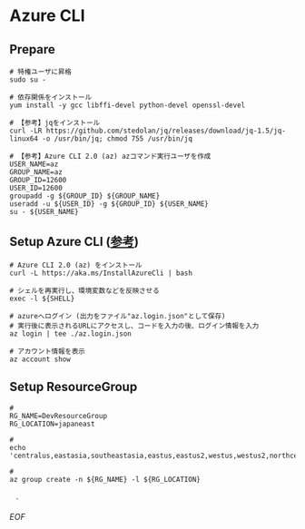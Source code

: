 # Azure CLI

## Prepare

    # 特権ユーザに昇格
    sudo su -
    
    # 依存関係をインストール
    yum install -y gcc libffi-devel python-devel openssl-devel
    
    # 【参考】jqをインストール
    curl -LR https://github.com/stedolan/jq/releases/download/jq-1.5/jq-linux64 -o /usr/bin/jq; chmod 755 /usr/bin/jq
    
    # 【参考】Azure CLI 2.0 (az) azコマンド実行ユーザを作成
    USER_NAME=az
    GROUP_NAME=az
    GROUP_ID=12600
    USER_ID=12600
    groupadd -g ${GROUP_ID} ${GROUP_NAME}
    useradd -u ${USER_ID} -g ${GROUP_ID} ${USER_NAME}
    su - ${USER_NAME}


## Setup Azure CLI ([参考](https://docs.microsoft.com/en-us/cli/azure/get-started-with-azure-cli))

    # Azure CLI 2.0 (az) をインストール
    curl -L https://aka.ms/InstallAzureCli | bash
    
    # シェルを再実行し、環境変数などを反映させる
    exec -l ${SHELL}
    
    # azureへログイン (出力をファイル"az.login.json"として保存)
    # 実行後に表示されるURLにアクセスし、コードを入力の後、ログイン情報を入力
    az login | tee ./az.login.json
    
    # アカウント情報を表示
    az account show
    
## Setup ResourceGroup
    
    # 
    RG_NAME=DevResourceGroup
    RG_LOCATION=japaneast
    
    #
    echo 'centralus,eastasia,southeastasia,eastus,eastus2,westus,westus2,northcentralus,southcentralus,westcentralus,northeurope,westeurope,japaneast,japanwest,brazilsouth,australiasoutheast,australiaeast,westindia,southindia,centralindia,canadacentral,canadaeast,uksouth,ukwest,koreacentral,koreasouth'
    
    # 
    az group create -n ${RG_NAME} -l ${RG_LOCATION}
    
    
    
    
    
    
    
    
    
    
    
    
    .

###### EOF
